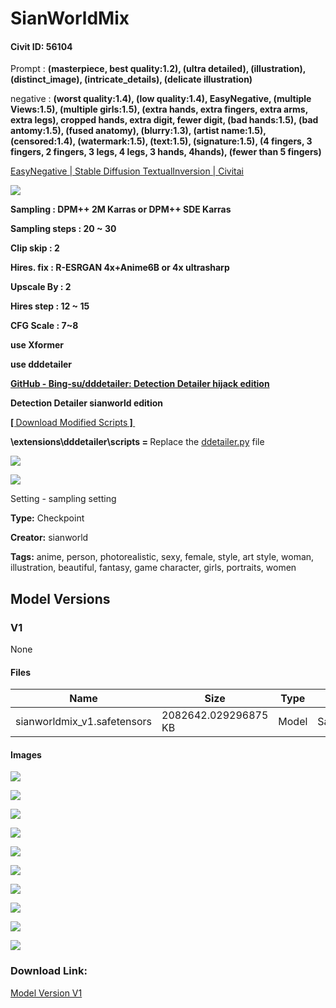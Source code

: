 # SianWorldMix

#### Civit ID: 56104

<p>Prompt : <strong>(masterpiece, best quality:1.2), (ultra detailed), (illustration), (distinct_image), (intricate_details), (delicate illustration)</strong></p><p>negative : <strong>(worst quality:1.4), (low quality:1.4), EasyNegative, (multiple Views:1.5), (multiple girls:1.5), (extra hands, extra fingers, extra arms, extra legs), cropped hands, extra digit, fewer digit, (bad hands:1.5), (bad antomy:1.5), (fused anatomy), (blurry:1.3), (artist name:1.5), (censored:1.4), (watermark:1.5), (text:1.5), (signature:1.5), (4 fingers, 3 fingers, 2 fingers, 3 legs, 4 legs, 3 hands, 4hands), (fewer than 5 fingers)</strong></p><p></p><p><a target="_blank" rel="ugc" href="https://civitai.com/models/7808/easynegative">EasyNegative | Stable Diffusion TextualInversion | Civitai</a></p><p></p><img src="https://imagecache.civitai.com/xG1nkqKTMzGDvpLrqFT7WA/84d3bc26-a3fa-470a-57ff-f09d58db1d00/width=525/84d3bc26-a3fa-470a-57ff-f09d58db1d00.jpeg" /><p></p><p><strong>Sampling : DPM++ 2M Karras or DPM++ SDE Karras</strong></p><p><strong>Sampling steps : 20 ~ 30</strong></p><p><strong>Clip skip : 2 </strong></p><p><strong>Hires. fix : R-ESRGAN 4x+Anime6B or 4x ultrasharp</strong></p><p><strong>Upscale By : 2</strong></p><p><strong>Hires step : 12 ~ 15</strong></p><p><strong>CFG Scale : 7~8</strong></p><p><strong>use Xformer</strong></p><p><strong>use dddetailer</strong></p><p></p><p><a target="_blank" rel="ugc" href="https://oo.pe/https://github.com/Bing-su/dddetailer"><strong>GitHub - Bing-su/dddetailer: Detection Detailer hijack edition</strong></a><strong>  </strong></p><p></p><p><strong>Detection Detailer sianworld edition</strong></p><p><a target="_blank" rel="ugc" href="https://drive.google.com/drive/folders/19BpATjOmhqwCduA4eTiQJ3ZTbCNsotdW?usp=share_link"><strong>[ </strong>Download Modified Scripts<strong> ] </strong></a></p><p><strong>\extensions\dddetailer\scripts = </strong>Replace the <a target="_blank" rel="ugc" href="http://ddetailer.py">ddetailer.py</a> file</p><p></p><img src="https://imagecache.civitai.com/xG1nkqKTMzGDvpLrqFT7WA/659a74c1-342e-4647-f090-fbcc1701e000/width=525/659a74c1-342e-4647-f090-fbcc1701e000.jpeg" /><p></p><p></p><img src="https://imagecache.civitai.com/xG1nkqKTMzGDvpLrqFT7WA/f35b067c-b8ed-4924-bd06-2268279f0400/width=525/f35b067c-b8ed-4924-bd06-2268279f0400.jpeg" /><p></p><p>Setting - sampling setting</p>

**Type:** Checkpoint

**Creator:** sianworld

**Tags:** anime, person, photorealistic, sexy, female, style, art style, woman, illustration, beautiful, fantasy, game character, girls, portraits, women

## Model Versions

### V1

None

#### Files

| Name | Size | Type | Format | Download Url | AutoV1 | AutoV2 | SHA256 | CRC32 | BLAKE3 |
| --- | --- | --- | --- | --- | --- | --- | --- | --- | --- |
| sianworldmix_v1.safetensors | 2082642.029296875 KB | Model | SafeTensor | https://civitai.com/api/download/models/60504 | D60CB40C | 9A968FF7B7 | 9A968FF7B7F61589DF2AA3855478D451E97CE2A0E32B9DACC600DCCA57080D96 | 3AEA5F46 | 2AF9BD38C97510A7B73C0E5C07601053AB0F92E728B54190E72A3F3A638E8655 |

#### Images

<p><img src="https://image.civitai.com/xG1nkqKTMzGDvpLrqFT7WA/ad363a5c-29c8-4b79-f9b0-3c3695a0a000/width=450/661479.jpeg" /></p>

<p><img src="https://image.civitai.com/xG1nkqKTMzGDvpLrqFT7WA/f42f61e8-4446-4d23-b16f-42a505a3b300/width=450/661472.jpeg" /></p>

<p><img src="https://image.civitai.com/xG1nkqKTMzGDvpLrqFT7WA/2e7eb7a3-be0a-4266-4f45-c790ec6a9200/width=450/661451.jpeg" /></p>

<p><img src="https://image.civitai.com/xG1nkqKTMzGDvpLrqFT7WA/d8dbc967-182d-4989-7607-69be6614f700/width=450/661459.jpeg" /></p>

<p><img src="https://image.civitai.com/xG1nkqKTMzGDvpLrqFT7WA/9930a674-41a2-402c-c1b3-65fd285f4400/width=450/661438.jpeg" /></p>

<p><img src="https://image.civitai.com/xG1nkqKTMzGDvpLrqFT7WA/ce7a1ed4-0b3b-4cdf-1eb7-3b2b3fe5ed00/width=450/661441.jpeg" /></p>

<p><img src="https://image.civitai.com/xG1nkqKTMzGDvpLrqFT7WA/eaf3dc77-743f-44e6-c7ae-0f1a330a4900/width=450/661469.jpeg" /></p>

<p><img src="https://image.civitai.com/xG1nkqKTMzGDvpLrqFT7WA/cafd401f-66b5-4b10-082c-4780ae475100/width=450/661456.jpeg" /></p>

<p><img src="https://image.civitai.com/xG1nkqKTMzGDvpLrqFT7WA/564dbd9c-4dab-445b-eea8-bbf35f725600/width=450/661461.jpeg" /></p>

<p><img src="https://image.civitai.com/xG1nkqKTMzGDvpLrqFT7WA/65901b31-1d7b-4f90-1454-404d157b4d00/width=450/661465.jpeg" /></p>

### Download Link:

[Model Version V1](https://civitai.com/api/download/models/60504)

